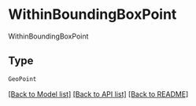 # WithinBoundingBoxPoint

WithinBoundingBoxPoint

## Type
```python
GeoPoint
```


[[Back to Model list]](../../../README.md#models-v1-link) [[Back to API list]](../../../README.md#documentation-for-api-endpoints) [[Back to README]](../../../README.md)
